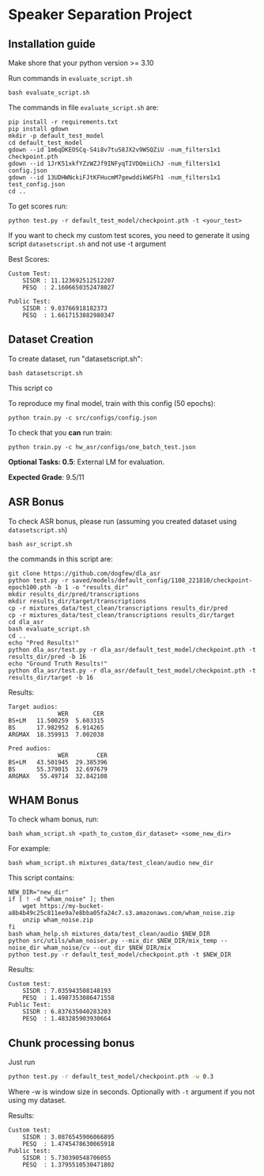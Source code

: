 # Speaker Separation Project 

## Installation guide

Make shore that your python version >= 3.10

Run commands in `evaluate_script.sh`
```shell 
bash evaluate_script.sh
```
The commands in file `evaluate_script.sh` are: 
```shell
pip install -r requirements.txt
pip install gdown
mkdir -p default_test_model
cd default_test_model
gdown --id 1m6qDKEOSCq-S4i8v7tuS8JX2v9WSQZiU -num_filters1x1 checkpoint.pth
gdown --id 1JrK51xkfYZzWZJf9INFyqTIVDQmiiChJ -num_filters1x1 config.json
gdown --id 13UDHWNckiFJtKFHucmM7gewddikWSFh1 -num_filters1x1 test_config.json
cd ..
```
To get scores run: 
```shell
python test.py -r default_test_model/checkpoint.pth -t <your_test>
```
If you want to check my custom test scores, you need to generate it using script `datasetscript.sh` and not use -t argument

Best Scores: 

```angular2html
Custom Test:
    SISDR : 11.123692512512207
    PESQ  : 2.1606650352478027

Public Test:
    SISDR : 9.03766918182373
    PESQ  : 1.6617153882980347
```

## Dataset Creation
To create dataset, run "datasetscript.sh": 
```shell
bash datasetscript.sh
```
This script co

To reproduce my final model, train with this config (50 epochs): 
```shell
python train.py -c src/configs/config.json
```

To check that you __can__ run train: 
```shell
python train.py -c hw_asr/configs/one_batch_test.json
```

**Optional Tasks: 0.5**: External LM for evaluation. 

**Expected Grade**: 9.5/11

## ASR Bonus

To check ASR bonus, please run (assuming you created dataset using `datasetscript.sh`)
```shell
bash asr_script.sh
```

the commands in this script are: 
```shell
git clone https://github.com/dogfew/dla_asr
python test.py -r saved/models/default_config/1108_221810/checkpoint-epoch100.pth -b 1 -o "results_dir"
mkdir results_dir/pred/transcriptions
mkdir results_dir/target/transcriptions
cp -r mixtures_data/test_clean/transcriptions results_dir/pred
cp -r mixtures_data/test_clean/transcriptions results_dir/target
cd dla_asr
bash evaluate_script.sh
cd ..
echo "Pred Results!"
python dla_asr/test.py -r dla_asr/default_test_model/checkpoint.pth -t results_dir/pred -b 16
echo "Ground Truth Results!"
python dla_asr/test.py -r dla_asr/default_test_model/checkpoint.pth -t results_dir/target -b 16
```

Results: 
```
Target audios:
              WER       CER
BS+LM   11.500259  5.603315
BS      17.982952  6.914265
ARGMAX  18.359913  7.002038

Pred audios:
              WER        CER
BS+LM   43.501945  29.385396
BS      55.379015  32.697679
ARGMAX   55.49714  32.842108
```

## WHAM Bonus

To check wham bonus, run: 
```shell
bash wham_script.sh <path_to_custom_dir_dataset> <some_new_dir>
```
For example: 
```shell
bash wham_script.sh mixtures_data/test_clean/audio new_dir
```
This script contains: 
```shell
NEW_DIR="new_dir"
if [ ! -d "wham_noise" ]; then
    wget https://my-bucket-a8b4b49c25c811ee9a7e8bba05fa24c7.s3.amazonaws.com/wham_noise.zip
    unzip wham_noise.zip
fi
bash wham_help.sh mixtures_data/test_clean/audio $NEW_DIR
python src/utils/wham_noiser.py --mix_dir $NEW_DIR/mix_temp --noise_dir wham_noise/cv --out_dir $NEW_DIR/mix
python test.py -r default_test_model/checkpoint.pth -t $NEW_DIR
```

Results: 

```angular2html
Custom test:
    SISDR : 7.035943508148193
    PESQ  : 1.4987353086471558
Public Test: 
    SISDR : 6.837635040283203
    PESQ  : 1.483285903930664
```

## Chunk processing bonus 

Just run 

```bash
python test.py -r default_test_model/checkpoint.pth -w 0.3
```
Where -w is window size in seconds. Optionally with `-t` argument if you not using my dataset.

Results: 
```angular2html
Custom test:
    SISDR : 3.0876545906066895
    PESQ  : 1.4745478630065918
Public test: 
    SISDR : 5.730390548706055
    PESQ  : 1.3795510530471802
```